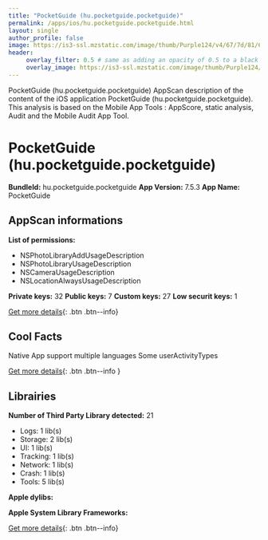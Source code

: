 ```yaml
---
title: "PocketGuide (hu.pocketguide.pocketguide)"
permalink: /apps/ios/hu.pocketguide.pocketguide.html
layout: single
author_profile: false
image: https://is3-ssl.mzstatic.com/image/thumb/Purple124/v4/67/7d/81/677d81af-fdcf-3f34-7171-ccafc58e92d8/AppIcon-1x_U007emarketing-0-2-0-0-85-220.png/512x512bb.jpg
header: 
     overlay_filter: 0.5 # same as adding an opacity of 0.5 to a black background
     overlay_image: https://is3-ssl.mzstatic.com/image/thumb/Purple124/v4/67/7d/81/677d81af-fdcf-3f34-7171-ccafc58e92d8/AppIcon-1x_U007emarketing-0-2-0-0-85-220.png/512x512bb.jpg
---
```

PocketGuide (hu.pocketguide.pocketguide) AppScan description of the content of the iOS application PocketGuide (hu.pocketguide.pocketguide). This analysis is based on the Mobile App Tools : AppScore, static analysis, Audit and the Mobile Audit App Tool.

# PocketGuide (hu.pocketguide.pocketguide)

**BundleId:** hu.pocketguide.pocketguide
**App Version:** 7.5.3
**App Name:** PocketGuide


## AppScan informations 

**List of permissions:** 
- NSPhotoLibraryAddUsageDescription
- NSPhotoLibraryUsageDescription
- NSCameraUsageDescription
- NSLocationAlwaysUsageDescription
  
  
**Private keys:** 32
**Public keys:** 7
**Custom keys:** 27
**Low securit keys:** 1
  
[Get more details](/pricing.html){: .btn .btn--info}

## Cool Facts

Native App
support multiple languages
Some userActivityTypes
  
[Get more details](/pricing.html){: .btn .btn--info }

## Librairies 
**Number of Third Party Library detected:** 21
- Logs: 1 lib(s)
- Storage: 2 lib(s)
- UI: 1 lib(s)
- Tracking: 1 lib(s)
- Network: 1 lib(s)
- Crash: 1 lib(s)
- Tools: 5 lib(s)


**Apple dylibs:**


**Apple System Library Frameworks:**


  
[Get more details](/pricing.html){: .btn .btn--info}

